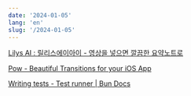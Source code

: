 ```yaml
---
date: '2024-01-05'
lang: 'en'
slug: '/2024-01-05'
---
```


[Lilys AI : 릴리스에이아이 - 영상을 넣으면 깔끔한 요약노트로](https://lilys.ai/)

[Pow - Beautiful Transitions for your iOS App](https://movingparts.io/pow)

[Writing tests - Test runner | Bun Docs](https://bun.sh/docs/test/writing)

